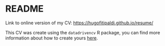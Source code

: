 # README

Link to online version of my CV: https://hugofitipaldi.github.io/resume/

This CV was create using the `datadrivencv` R package, you can find more information about how to create yours [here](http://nickstrayer.me/datadrivencv/).
